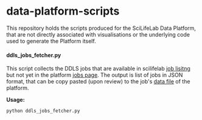 # data-platform-scripts
This repository holds the scripts produced for the SciLifeLab Data Platform, that are not directly associated with visualisations or the underlying code used to generate the Platform itself.

#### ddls_jobs_fetcher.py

This script collects the DDLS jobs that are available in scilifelab [job lisitng](https://www.scilifelab.se/careers?filter=ddls) but not yet in the platform [jobs page](https://data.scilifelab.se/jobs/). The output is list of jobs in JSON format, that can be copy pasted (upon review) to the job's [data file](https://github.com/ScilifelabDataCentre/data.scilifelab.se/blob/develop/data/jobs.json) of the platform.

**Usage:**
```
python ddls_jobs_fetcher.py
```
